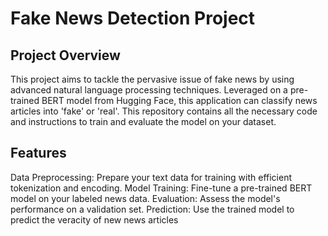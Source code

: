 # Fake News Detection Project
## Project Overview
This project aims to tackle the pervasive issue of fake news by using advanced natural language processing techniques. Leveraged on a pre-trained BERT model from Hugging Face, this application can classify news articles into 'fake' or 'real'. This repository contains all the necessary code and instructions to train and evaluate the model on your dataset.

## Features
Data Preprocessing: Prepare your text data for training with efficient tokenization and encoding.
Model Training: Fine-tune a pre-trained BERT model on your labeled news data.
Evaluation: Assess the model's performance on a validation set.
Prediction: Use the trained model to predict the veracity of new news articles
